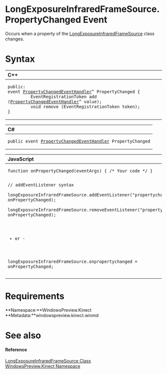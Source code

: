 LongExposureInfraredFrameSource.PropertyChanged Event  
=====================================================  

Occurs when a property of the [LongExposureInfraredFrameSource](../../LongExposureInfraredFram.md) class changes. <span id="syntaxSection"></span>

Syntax  
======  

<table>
<colgroup>
<col width="100%" />
</colgroup>
<thead>
<tr class="header">
<th align="left">C++</th>
</tr>
</thead>
<tbody>
<tr class="odd">
<td align="left"><pre><code>public:  
event <a href="../../../Data/PropertyChangedEventHand.md">PropertyChangedEventHandler</a>^ PropertyChanged {  
         EventRegistrationToken add (<a href="../../../Data/PropertyChangedEventHand.md">PropertyChangedEventHandler</a>^ value);  
         void remove (EventRegistrationToken token);  
}</code></pre></td>
</tr>
</tbody>
</table>

<table>
<colgroup>
<col width="100%" />
</colgroup>
<thead>
<tr class="header">
<th align="left">C#</th>
</tr>
</thead>
<tbody>
<tr class="odd">
<td align="left"><pre><code>public event <a href="../../../Data/PropertyChangedEventHand.md">PropertyChangedEventHandler</a> PropertyChanged</code></pre></td>
</tr>
</tbody>
</table>

<table>
<colgroup>
<col width="100%" />
</colgroup>
<thead>
<tr class="header">
<th align="left">JavaScript</th>
</tr>
</thead>
<tbody>
<tr class="odd">
<td align="left"><pre><code>function onPropertyChanged(eventArgs) { /* Your code */ }  

// addEventListener syntax  
longExposureInfraredFrameSource.addEventListener(&quot;propertychanged&quot;, onPropertyChanged);  
longExposureInfraredFrameSource.removeEventListener(&quot;propertychanged&quot;, onPropertyChanged);  

- or -  

longExposureInfraredFrameSource.onpropertychanged = onPropertyChanged;</code></pre></td>
</tr>
</tbody>
</table>

<span id="requirements"></span>

Requirements  
============  

**Namespace:**WindowsPreview.Kinect  
**Metadata:**windowspreview.kinect.winmd  

<span id="ID4EU"></span>

See also  
========  

<span id="ID4EW"></span>
#### Reference  

[LongExposureInfraredFrameSource Class](../../LongExposureInfraredFram.md)  
 [WindowsPreview.Kinect Namespace](../../../Kinect.md)  



<!--Please do not edit the data in the comment block below.-->
<!--
TOCTitle : PropertyChanged Event
RLTitle : LongExposureInfraredFrameSource.PropertyChanged Event
KeywordK : PropertyChanged event
KeywordK : LongExposureInfraredFrameSource.PropertyChanged event
KeywordF : WindowsPreview.Kinect.LongExposureInfraredFrameSource.PropertyChanged
KeywordF : LongExposureInfraredFrameSource.PropertyChanged
KeywordF : PropertyChanged
KeywordF : WindowsPreview.Kinect.LongExposureInfraredFrameSource.PropertyChanged
KeywordA : E:WindowsPreview.Kinect.LongExposureInfraredFrameSource.PropertyChanged
AssetID : E:WindowsPreview.Kinect.LongExposureInfraredFrameSource.PropertyChanged
Locale : en-us
CommunityContent : 1
APIType : Managed
APILocation : windowspreview.kinect.winmd
APIName : WindowsPreview.Kinect.LongExposureInfraredFrameSource.PropertyChanged
TargetOS : Windows
TopicType : kbSyntax
DevLang : VB
DevLang : CSharp
DevLang : JavaScript
DevLang : C++
DocSet : K4Wv2
ProjType : K4Wv2Proj
Technology : Kinect for Windows
Product : Kinect for Windows SDK v2
productversion : 20
-->

